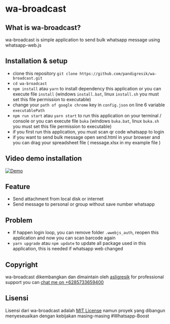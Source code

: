 # wa-broadcast

## What is wa-broadcast?

wa-broadcast is simple application to send bulk whatsapp message using whatsapp-web.js

## Installation & setup

- clone this repository `git clone https://github.com/pandigresik/wa-broadcast.git`
- `cd wa-broadcast`
- `npm install` atau `yarn` to install dependency this application or you can execute file `install` (windows `install.bat`, linux `install.sh` you must set this file permission to executable)
- change your `path of google chrome` key in `config.json` on line 6 variable `executablePath`
- `npm run start` atau `yarn start` to run this application on your terminal / console or you can execute file `buka` (windows `buka.bat`, linux `buka.sh` you must set this file permission to executable)
- if you first run this application, you must scan qr code whatsapp to login
- if you want to send bulk message open send.html in your browser and you can drag your spreadsheet file ( message.xlsx in my example file )

## Video demo installation

[![Demo](http://img.youtube.com/vi/4kDotnWjbTY/0.jpg)](http://www.youtube.com/watch?v=4kDotnWjbTY "Demo broadcast message")

## Feature

- Send attachment from local disk or internet
- Send message to personal or group without save number whatsapp

## Problem

- If happen login loop, you can remove folder `.wwebjs_auth`, reopen this application and now you can scan barcode again
- `yarn upgrade` atau `npm update` to update all package used in this application, this is needed if whatsapp web changed

## Copyright

wa-broadcast dikembangkan dan dimaintain oleh [asligresik](https://github.com/pandigresik)
for professional support you can [chat me on +6285733659400](https://wa.me/6285733659400)

## Lisensi

Lisensi dari wa-broadcast adalah [MIT License](LICENSE) namun proyek yang dibangun menyeseuaikan dengan kebijakan masing-masing
#Whatsapp-Boost
